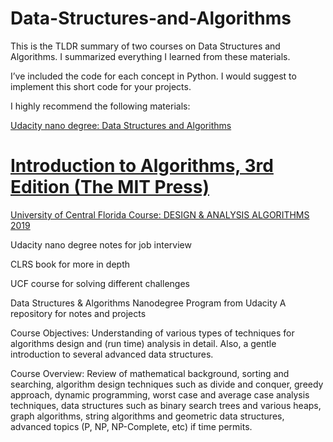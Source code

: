 Data-Structures-and-Algorithms
==============================

This is the TLDR summary of two courses on Data Structures and Algorithms. I
summarized everything I learned from these materials.  
  
I’ve included the code for each concept in Python. I would suggest to implement
this short code for your projects.

I highly recommend the following materials:

[Udacity nano degree: Data Structures and
Algorithms](https://www.udacity.com/course/data-structures-and-algorithms-nanodegree--nd256)

[Introduction to Algorithms, 3rd Edition (The MIT Press)](https://www.amazon.com/Introduction-Algorithms-3rd-MIT-Press/dp/0262033844)
=====================================================================================================================================

[University of Central Florida Course: DESIGN & ANALYSIS ALGORITHMS 2019](
<http://www.cs.ucf.edu/~sharma/COT5405>)

Udacity nano degree notes for job interview

CLRS book for more in depth

UCF course for solving different challenges

Data Structures & Algorithms Nanodegree Program from Udacity A repository for
notes and projects

Course Objectives: Understanding of various types of techniques for algorithms
design and (run time) analysis in detail. Also, a gentle introduction to several
advanced data structures.

Course Overview: Review of mathematical background, sorting and searching,
algorithm design techniques such as divide and conquer, greedy approach, dynamic
programming, worst case and average case analysis techniques, data structures
such as binary search trees and various heaps, graph algorithms, string
algorithms and geometric data structures, advanced topics (P, NP, NP-Complete,
etc) if time permits.
